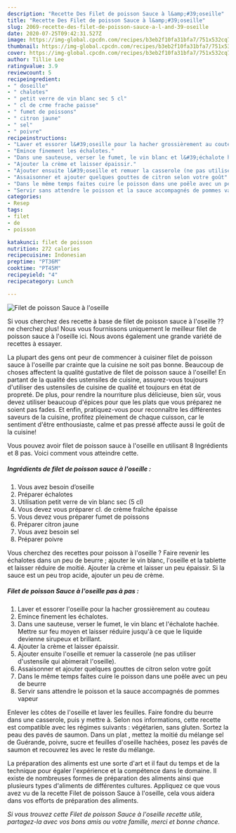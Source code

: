 ```yaml
---
description: "Recette Des Filet de poisson Sauce à l&amp;#39;oseille"
title: "Recette Des Filet de poisson Sauce à l&amp;#39;oseille"
slug: 2069-recette-des-filet-de-poisson-sauce-a-l-and-39-oseille
date: 2020-07-25T09:42:31.527Z
image: https://img-global.cpcdn.com/recipes/b3eb2f10fa31bfa7/751x532cq70/filet-de-poisson-sauce-a-loseille-photo-principale-de-la-recette.jpg
thumbnail: https://img-global.cpcdn.com/recipes/b3eb2f10fa31bfa7/751x532cq70/filet-de-poisson-sauce-a-loseille-photo-principale-de-la-recette.jpg
cover: https://img-global.cpcdn.com/recipes/b3eb2f10fa31bfa7/751x532cq70/filet-de-poisson-sauce-a-loseille-photo-principale-de-la-recette.jpg
author: Tillie Lee
ratingvalue: 3.9
reviewcount: 5
recipeingredient:
- " doseille"
- " chalotes"
- " petit verre de vin blanc sec 5 cl"
- " cl de crme frache paisse"
- " fumet de poissons"
- " citron jaune"
- " sel"
- " poivre"
recipeinstructions:
- "Laver et essorer l&#39;oseille pour la hacher grossièrement au couteau"
- "Emince finement les échalotes."
- "Dans une sauteuse, verser le fumet, le vin blanc et l&#39;échalote hachée. Mettre sur feu moyen et laisser réduire jusqu&#39;à ce que le liquide devienne sirupeux et brillant."
- "Ajouter la crème et laisser épaissir."
- "Ajouter ensuite l&#39;oseille et remuer la casserole (ne pas utiliser d&#39;ustensile qui abimerait l&#39;oseille)."
- "Assaisonner et ajouter quelques gouttes de citron selon votre goût"
- "Dans le même temps faites cuire le poisson dans une poêle avec un peu de beurre"
- "Servir sans attendre le poisson et la sauce accompagnés de pommes vapeur"
categories:
- Resep
tags:
- filet
- de
- poisson

katakunci: filet de poisson 
nutrition: 272 calories
recipecuisine: Indonesian
preptime: "PT36M"
cooktime: "PT45M"
recipeyield: "4"
recipecategory: Lunch

---
```



![Filet de poisson Sauce à l&#39;oseille](https://img-global.cpcdn.com/recipes/b3eb2f10fa31bfa7/751x532cq70/filet-de-poisson-sauce-a-loseille-photo-principale-de-la-recette.jpg)

Si vous cherchez des recette à base de filet de poisson sauce à l&#39;oseille ?? ne cherchez plus! Nous vous fournissons uniquement le meilleur filet de poisson sauce à l&#39;oseille ici. Nous avons également une grande variété de recettes à essayer.

La plupart des gens ont peur de commencer à cuisiner filet de poisson sauce à l&#39;oseille par crainte que la cuisine ne soit pas bonne. Beaucoup de choses affectent la qualité gustative de filet de poisson sauce à l&#39;oseille! En partant de la qualité des ustensiles de cuisine, assurez-vous toujours d'utiliser des ustensiles de cuisine de qualité et toujours en état de propreté. De plus, pour rendre la nourriture plus délicieuse, bien sûr, vous devez utiliser beaucoup d'épices pour que les plats que vous préparez ne soient pas fades. Et enfin, pratiquez-vous pour reconnaître les différentes saveurs de la cuisine, profitez pleinement de chaque cuisson, car le sentiment d'être enthousiaste, calme et pas pressé affecte aussi le goût de la cuisine!

<!--inarticleads1-->

Vous pouvez avoir filet de poisson sauce à l&#39;oseille en utilisant 8 Ingrédients et 8 pas. Voici comment vous atteindre cette.

##### Ingrédients de filet de poisson sauce à l&#39;oseille :

1. Vous avez besoin  d’oseille
1. Préparer  échalotes
1. Utilisation  petit verre de vin blanc sec (5 cl)
1. Vous devez vous préparer  cl. de crème fraîche épaisse
1. Vous devez vous préparer  fumet de poissons
1. Préparer  citron jaune
1. Vous avez besoin  sel
1. Préparer  poivre


Vous cherchez des recettes pour poisson à l&#39;oseille ? Faire revenir les échalotes dans un peu de beurre ; ajouter le vin blanc, l&#39;oseille et la tablette et laisser réduire de moitié. Ajouter la crème et laisser un peu épaissir. Si la sauce est un peu trop acide, ajouter un peu de crème. 

<!--inarticleads2-->

##### Filet de poisson Sauce à l&#39;oseille pas à pas :

1. Laver et essorer l&#39;oseille pour la hacher grossièrement au couteau
1. Emince finement les échalotes.
1. Dans une sauteuse, verser le fumet, le vin blanc et l&#39;échalote hachée. Mettre sur feu moyen et laisser réduire jusqu&#39;à ce que le liquide devienne sirupeux et brillant.
1. Ajouter la crème et laisser épaissir.
1. Ajouter ensuite l&#39;oseille et remuer la casserole (ne pas utiliser d&#39;ustensile qui abimerait l&#39;oseille).
1. Assaisonner et ajouter quelques gouttes de citron selon votre goût
1. Dans le même temps faites cuire le poisson dans une poêle avec un peu de beurre
1. Servir sans attendre le poisson et la sauce accompagnés de pommes vapeur


Enlever les côtes de l&#39;oseille et laver les feuilles. Faire fondre du beurre dans une casserole, puis y mettre à. Selon nos informations, cette recette est compatible avec les régimes suivants : végétarien, sans gluten. Sortez la peau des pavés de saumon. Dans un plat , mettez la moitié du mélange sel de Guérande, poivre, sucre et feuilles d&#39;oseille hachées, posez les pavés de saumon et recouvrez les avec le reste du mélange. 

<!--inarticleads1-->

<p>
La préparation des aliments est une sorte d'art et il faut du temps et de la technique pour égaler l'expérience et la compétence dans le domaine. Il existe de nombreuses formes de préparation des aliments ainsi que plusieurs types d'aliments de différentes cultures. Appliquez ce que vous avez vu de la recette Filet de poisson Sauce à l&#39;oseille, cela vous aidera dans vos efforts de préparation des aliments.
</p>

<p>
<i>Si vous trouvez cette Filet de poisson Sauce à l&#39;oseille recette utile, partagez-la avec vos bons amis ou votre famille, merci et bonne chance.</i>
</p>
